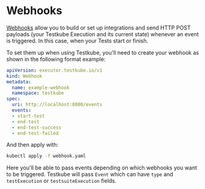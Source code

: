 # Webhooks

[Webhooks](https://docs.github.com/en/webhooks-and-events/webhooks/about-webhooks) allow you to build or set up integrations and send HTTP POST payloads (your Testkube Execution and its current state) whenever an event is triggered. In this case, when your Tests start or finish.

To set them up when using Testkube, you'll need to create your webhook as shown in the following format example:

```yaml title="webhook.yaml"
apiVersion: executor.testkube.io/v1
kind: Webhook
metadata:
  name: example-webhook
  namespace: testkube
spec:
  uri: http://localhost:8080/events
  events:
  - start-test
  - end-test
  - end-test-success
  - end-test-failed
```

And then apply with: 

```sh 
kubectl apply -f webhook.yaml
```

Here you'll be able to pass events depending on which webhooks you want to be triggered. Testkube will pass `Event` which can have `type` and `testExecution` or `testsuiteExecution` fields.
